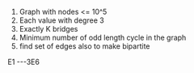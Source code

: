 1. Graph with nodes <= 10^5
2. Each value with degree 3
3. Exactly K bridges
4. Minimum number of odd length cycle in the graph
5. find set of edges also to make bipartite

E1
---3E6